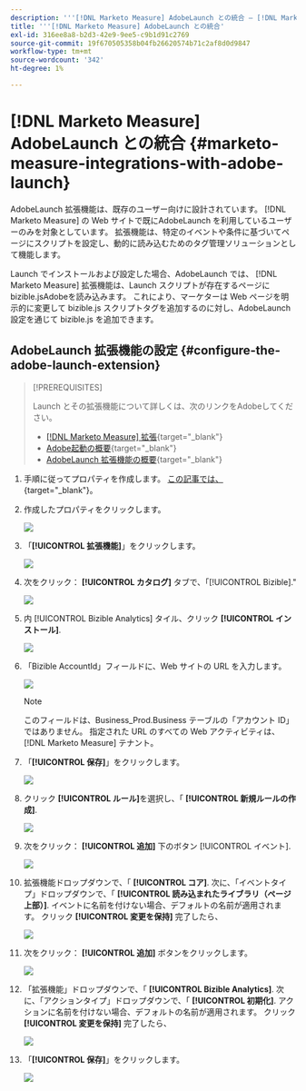 ```yaml
---
description: '''[!DNL Marketo Measure] AdobeLaunch との統合 — [!DNL Marketo Measure]  — 製品ドキュメント`'
title: '''[!DNL Marketo Measure] AdobeLaunch との統合'
exl-id: 316ee8a8-b2d3-42e9-9ee5-c9b1d91c2769
source-git-commit: 19f670505358b04fb26620574b71c2af8d0d9847
workflow-type: tm+mt
source-wordcount: '342'
ht-degree: 1%

---
```


# [!DNL Marketo Measure] AdobeLaunch との統合 {#marketo-measure-integrations-with-adobe-launch}

AdobeLaunch 拡張機能は、既存のユーザー向けに設計されています。 [!DNL Marketo Measure] の Web サイトで既にAdobeLaunch を利用しているユーザーのみを対象としています。 拡張機能は、特定のイベントや条件に基づいてページにスクリプトを設定し、動的に読み込むためのタグ管理ソリューションとして機能します。

Launch でインストールおよび設定した場合、AdobeLaunch では、 [!DNL Marketo Measure] 拡張機能は、Launch スクリプトが存在するページに bizible.jsAdobeを読み込みます。 これにより、マーケターは Web ページを明示的に変更して bizible.js スクリプトタグを追加するのに対し、AdobeLaunch 設定を通じて bizible.js を追加できます。

## AdobeLaunch 拡張機能の設定 {#configure-the-adobe-launch-extension}

>[!PREREQUISITES]
>
>Launch とその拡張機能について詳しくは、次のリンクをAdobeしてください。
>
>* [[!DNL Marketo Measure] 拡張](https://experienceleague.adobe.com/docs/experience-platform/destinations/catalog/email/bizible.html?lang=en#catalog){target=&quot;_blank&quot;}
>* [Adobe起動の概要](https://experienceleague.adobe.com/docs/launch-learn/implementing-in-websites-with-launch/index.html?lang=en#prerequisites){target=&quot;_blank&quot;}
>* [AdobeLaunch 拡張機能の概要](https://experienceleague.adobe.com/docs/launch/using/extension-dev/overview.html?lang=en#extension-configuration){target=&quot;_blank&quot;}


1. 手順に従ってプロパティを作成します。 [この記事では、](https://experienceleague.adobe.com/docs/platform-learn/implement-in-websites/configure-tags/create-a-property.html?lang=en#go-to-the-data-collection-interface){target=&quot;_blank&quot;}。

1. 作成したプロパティをクリックします。

   ![](assets/marketo-measure-integrations-with-adobe-launch-1.png)

1. 「**[!UICONTROL 拡張機能]**」をクリックします。

   ![](assets/marketo-measure-integrations-with-adobe-launch-2.png)

1. 次をクリック： **[!UICONTROL カタログ]** タブで、「[!UICONTROL Bizible].&quot;

   ![](assets/marketo-measure-integrations-with-adobe-launch-3.png)

1. 内 [!UICONTROL Bizible Analytics] タイル、クリック **[!UICONTROL インストール]**.

   ![](assets/marketo-measure-integrations-with-adobe-launch-4.png)

1. 「Bizible AccountId」フィールドに、Web サイトの URL を入力します。

   ![](assets/marketo-measure-integrations-with-adobe-launch-5.png)

   >[!NOTE]
   >
   >このフィールドは、Business_Prod.Business テーブルの「アカウント ID」ではありません。 指定された URL のすべての Web アクティビティは、 [!DNL Marketo Measure] テナント。

1. 「**[!UICONTROL 保存]**」をクリックします。

   ![](assets/marketo-measure-integrations-with-adobe-launch-6.png)

1. クリック **[!UICONTROL ルール]**&#x200B;を選択し、「 **[!UICONTROL 新規ルールの作成]**.

   ![](assets/marketo-measure-integrations-with-adobe-launch-7.png)

1. 次をクリック： **[!UICONTROL 追加]** 下のボタン [!UICONTROL イベント].

   ![](assets/marketo-measure-integrations-with-adobe-launch-8.png)

1. 拡張機能ドロップダウンで、「 **[!UICONTROL コア]**. 次に、「イベントタイプ」ドロップダウンで、「 **[!UICONTROL 読み込まれたライブラリ（ページ上部）]**. イベントに名前を付けない場合、デフォルトの名前が適用されます。 クリック **[!UICONTROL 変更を保持]** 完了したら、

   ![](assets/marketo-measure-integrations-with-adobe-launch-9.png)

1. 次をクリック： **[!UICONTROL 追加]** ボタンをクリックします。

   ![](assets/marketo-measure-integrations-with-adobe-launch-10.png)

1. 「拡張機能」ドロップダウンで、「 **[!UICONTROL Bizible Analytics]**. 次に、「アクションタイプ」ドロップダウンで、「 **[!UICONTROL 初期化]**. アクションに名前を付けない場合、デフォルトの名前が適用されます。 クリック **[!UICONTROL 変更を保持]** 完了したら、

   ![](assets/marketo-measure-integrations-with-adobe-launch-11.png)

1. 「**[!UICONTROL 保存]**」をクリックします。

   ![](assets/marketo-measure-integrations-with-adobe-launch-12.png)
